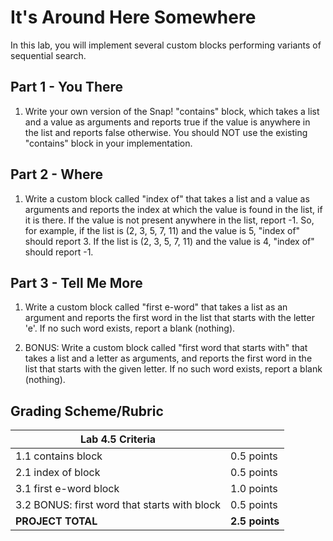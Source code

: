 # It's Around Here Somewhere

In this lab, you will implement several custom blocks performing variants of sequential search.

## Part 1 - You There

1. Write your own version of the Snap! "contains" block, which takes a list and a value as arguments and reports true if the value is anywhere in the list and reports false otherwise.  You should NOT use the existing "contains" block in your implementation.

## Part 2 - Where

1. Write a custom block called "index of" that takes a list and a value as arguments and reports the index at which the value is found in the list, if it is there.  If the value is not present anywhere in the list, report -1.  So, for example, if the list is (2, 3, 5, 7, 11) and the value is 5, "index of" should report 3.  If the list is (2, 3, 5, 7, 11) and the value is 4, "index of" should report -1.

## Part 3 - Tell Me More

1. Write a custom block called "first e-word" that takes a list as an argument and reports the first word in the list that starts with the letter 'e'.  If no such word exists, report a blank (nothing).

2. BONUS: Write a custom block called "first word that starts with" that takes a list and a letter as arguments, and reports the first word in the list that starts with the given letter.  If no such word exists, report a blank (nothing).

## Grading Scheme/Rubric

| **Lab 4.5 Criteria**                                   |                |
| ------------------------------------------------------ | -------------- |
| 1.1 contains block                                     | 0.5 points     |
| 2.1 index of block                                     | 0.5 points     |
| 3.1 first e-word block                                 | 1.0 points     |
| 3.2 BONUS: first word that starts with block           | 0.5 points     |
| **PROJECT TOTAL**                                      | **2.5 points** |
